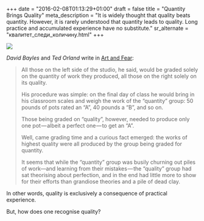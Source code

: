 +++
date = "2016-02-08T01:13:29+01:00"
draft = false
title = "Quantity Brings Quality"
meta_description = "It is widely thought that quality beats quantity. However, it is rarely understood that quantity leads to quality. Long practice and accumulated experience have no substitute."
sr_alternate = "квалитет_следи_количину.html"
+++

<p class="illustration"><img src="/assets/img/wall-relief-64965_640.jpg"/></p>

*David Bayles* and *Ted Orland* write in [Art and Fear](http://www.amazon.com/Art-Fear-Observations-Rewards-Artmaking/dp/0961454733):

> All those on the left side of the studio, he said, would be graded solely on the quantity of work they produced, all those on the right solely on its quality.
>
> His procedure was simple: on the final day of class he would bring in his classroom scales and weigh the work of the “quantity” group: 50 pounds of pots rated an “A”, 40 pounds a “B”, and so on.
>
> Those being graded on “quality”, however, needed to produce only one pot — albeit a perfect one — to get an “A”.
>
> Well, came grading time and a curious fact emerged: the works of highest quality were all produced by the group being graded for quantity.
>
> It seems that while the “quantity” group was busily churning out piles of work—and learning from their mistakes — the “quality” group had sat theorising about perfection, and in the end had little more to show for their efforts than grandiose theories and a pile of dead clay.

In other words, quality is exclusively a consequence of practical experience.

But, how does one recognise quality?

[comment]: # (Malcolm gladwell 10.000 hours rule)